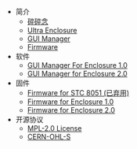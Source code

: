 * 简介
    * [碎碎念](info/info.md)
    * [Ultra Enclosure](info/hardware.md)
    * [GUI Manager](info/software.md)
    * [Firmware](info/firmware.md)
* 软件
    * [GUI Manager For Enclosure 1.0](software/GUI_Manager_1_0.md)
    * [GUI Manager for Enclosure 2.0](software/GUI_Manager_2_0.md)
* 固件
    * [Firmware for STC 8051 (已弃用)](firmware/8051.md)
    * [Firmware for Enclosure 1.0](firmware/esp32_1_0.md)
    * [Firmware for Enclosure 2.0](firmware/esp32_2_0.md)
* 开源协议
    * [MPL-2.0 License](license/MPL.md)
    * [CERN-OHL-S](license/CERN-OHL-S.md)
